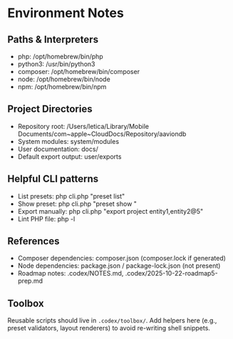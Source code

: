 # Environment Notes

## Paths & Interpreters
- php: /opt/homebrew/bin/php
- python3: /usr/bin/python3
- composer: /opt/homebrew/bin/composer
- node: /opt/homebrew/bin/node
- npm: /opt/homebrew/bin/npm

## Project Directories
- Repository root: /Users/letica/Library/Mobile Documents/com~apple~CloudDocs/Repository/aaviondb
- System modules:  system/modules
- User documentation: docs/
- Default export output: user/exports

## Helpful CLI patterns
- List presets: php cli.php "preset list"
- Show preset: php cli.php "preset show <slug>"
- Export manually: php cli.php "export project entity1,entity2@5"
- Lint PHP file: php -l <path>

## References
- Composer dependencies: composer.json (composer.lock if generated)
- Node dependencies: package.json / package-lock.json (not present)
- Roadmap notes: .codex/NOTES.md, .codex/2025-10-22-roadmap5-prep.md

## Toolbox
Reusable scripts should live in `.codex/toolbox/`. Add helpers here (e.g., preset validators, layout renderers) to avoid re-writing shell snippets.
